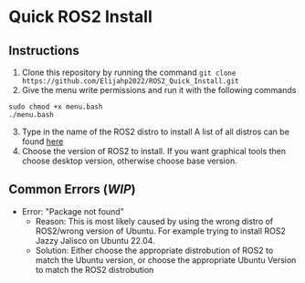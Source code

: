 # Quick ROS2 Install
## Instructions

1. Clone this repository by running the command `git clone https://github.com/Elijahp2022/ROS2_Quick_Install.git`
2. Give the menu write permissions and run it with the following commands 
```
sudo chmod +x menu.bash
./menu.bash
```
3. Type in the name of the ROS2 distro to install
A list of all distros can be found [here](https://docs.ros.org/en/rolling/Releases.html)
4. Choose the version of ROS2 to install. If you want graphical tools then choose desktop version, otherwise choose base version.


## Common Errors (*WIP*)
* Error: "Package not found"
    * Reason: This is most likely caused by using the wrong distro of ROS2/wrong version of Ubuntu. For example trying to install ROS2 Jazzy Jalisco on Ubuntu 22.04.
    * Solution: Either choose the appropriate distrobution of ROS2 to match the Ubuntu version, or choose the appropriate Ubuntu Version to match the ROS2 distrobution
